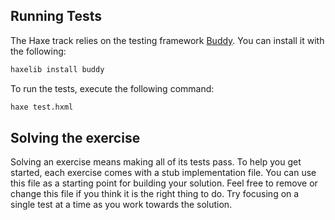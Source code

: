 ## Running Tests
The Haxe track relies on the testing framework [Buddy](https://github.com/ciscoheat/buddy).  You can install it with the following:

```bash
haxelib install buddy
```

To run the tests, execute the following command:

```bash
haxe test.hxml
```

## Solving the exercise

Solving an exercise means making all of its tests pass. To help you get started, each exercise comes with a stub implementation file. You can use this file as a starting point for building your solution. Feel free to remove or change this file if you think it is the right thing to do.  Try focusing on a single test at a time as you work towards the solution.  

